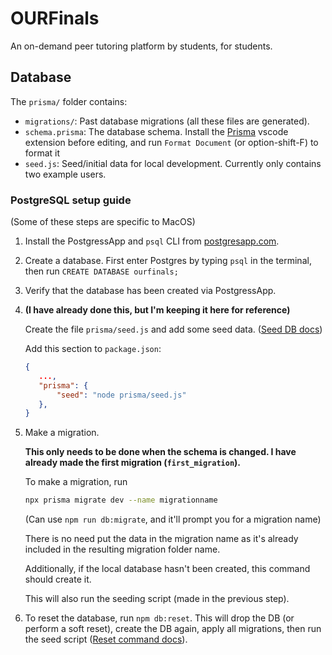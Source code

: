 # OURFinals

An on-demand peer tutoring platform by students, for students.

## Database

The `prisma/` folder contains:

- `migrations/`: Past database migrations (all these files are generated).
- `schema.prisma`: The database schema. Install the [Prisma](https://marketplace.visualstudio.com/items?itemName=Prisma.prisma) vscode extension before editing, and run `Format Document` (or option-shift-F) to format it
- `seed.js`: Seed/initial data for local development. Currently only contains two example users.

### PostgreSQL setup guide

(Some of these steps are specific to MacOS)

1. Install the PostgressApp and `psql` CLI from [postgresapp.com](https://postgresapp.com/).

2. Create a database. First enter Postgres by typing `psql` in the terminal, then run `CREATE DATABASE ourfinals;`

3. Verify that the database has been created via PostgressApp.

4. **(I have already done this, but I'm keeping it here for reference)**

   Create the file `prisma/seed.js` and add some seed data. ([Seed DB docs](https://www.prisma.io/docs/guides/database/seed-database))

   Add this section to `package.json`:

   ```json
   {
      ...,
      "prisma": {
          "seed": "node prisma/seed.js"
      },
   }
   ```

5. Make a migration.

   **This only needs to be done when the schema is changed. I have already made the first migration (`first_migration`).**

   To make a migration, run

   ```bash
   npx prisma migrate dev --name migrationname
   ```

   (Can use `npm run db:migrate`, and it'll prompt you for a migration name)

   There is no need put the data in the migration name as it's already included in the resulting migration folder name.

   Additionally, if the local database hasn't been created, this command should create it.

   This will also run the seeding script (made in the previous step).

6. To reset the database, run `npm db:reset`. This will drop the DB (or perform a soft reset), create the DB again, apply all migrations, then run the seed script ([Reset command docs](https://www.prisma.io/docs/concepts/components/prisma-migrate#reset-the-development-database)).
